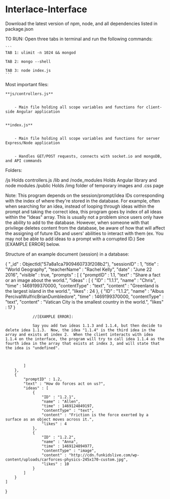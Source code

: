 # Interlace-Interface
Download the latest version of npm, node, and all dependencies listed in package.json 


TO RUN: Open three tabs in terminal and run the following commands:


	```
	TAB 1: ulimit -n 1024 && mongod

	TAB 2: mongo --shell

	TAB 3: node index.js
	```




Most important files:


	**js/controllers.js**


		- Main file holding all scope variables and functions for client-side Angular application


	**index.js**


		- Main file holding all scope variables and functions for server Express/Node application


		- Handles GET/POST requests, connects with socket.io and mongoDB, and API commands



Folders:

/js							Holds controllers.js
/lib and /node_modules		Holds Angular library and node modules
/public						Holds /img folder of temporary images and .css page




Note: This program depends on the session/prompt/idea IDs corresponding with the index of where they're stored in the database.  For example, often when searching for an idea, instead of looping through ideas within the prompt and taking the correct idea, this program goes by index of all ideas within the "Ideas" array.  This is usually not a problem since users only have the ability to add to the database.  However, when someone with that privilege deletes content from the database, be aware of how that will affect the assigning of future IDs and users' abilities to interact with them (ex. You may not be able to add ideas to a prompt with a corrupted ID.)  See [EXAMPLE ERROR] below.




Structure of an example document (session) in a database:


{
	"_id" : ObjectId("57a8a1ca7909460733f208b2"),
	"sessionID" : 1,
	"title" : "World Geography",
	"teacherName" : "Rachel Kelly",
	"date" : "June 22 2016",
	"visible" : true,
	"prompts" : [
		{
			"promptID" : 1.1,
			"text" : "Share a fact or an image about the world.",
			"ideas" : [
				{
					"ID" : "1.1.1",
					"name" : "Chris",
					"time" : 1469199370000,
					"contentType" : "text",
					"content" : "Greenland is the largest island in the world.",
					"likes" : 24
				},
				{
					"ID" : "1.1.2",
					"name" : "Albus PercivalWulfricBrianDumbledore",
					"time" : 1469199370000,
					"contentType" : "text",
					"content" : "Vatican City is the smallest country in the world.",
					"likes" : 17
				}


				//[EXAMPLE ERROR]: 

				Say you add two ideas 1.1.3 and 1.1.4, but then decide to delete idea 1.1.3.  Now, the idea "1.1.4" is the third idea in the array and exists at index 2.  When the client interacts with idea 1.1.4 on the interface, the program will try to call idea 1.1.4 as the fourth idea in the array that exists at index 3, and will state that the idea is "undefined".



			]
		},
		{
			"promptID" : 1.2,
			"text" : "How do forces act on us?",
			"ideas" : [
				{
					"ID" : "1.2.1",
					"name" : "Allen",
					"time" : 1469124849197,
					"contentType" : "text",
					"content" : "Friction is the force exerted by a surface as an object moves across it.",
					"likes" : 4
				},
				{
					"ID" : "1.2.2",
					"name" : "Anna",
					"time" : 1469124894977,
					"contentType" : "image",
					"content" : "http://cdn.funkidslive.com/wp-content/uploads/carforces-physics-245x170-custom.jpg",
					"likes" : 10
				}
			]
		}
	]
}
